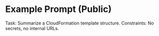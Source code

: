 # Example Prompt (Public)

Task: Summarize a CloudFormation template structure.
Constraints: No secrets, no internal URLs.
